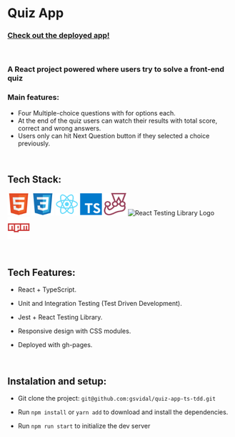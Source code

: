 # Quiz App

### [Check out the deployed app!](https://www.gonzalovidal.dev/quiz-app-ts-tdd/)

<a href="https://www.gonzalovidal.dev/quiz-app-ts-tdd/">
  <img src="">
</a> 

### A React project powered where users try to solve a front-end quiz

### Main features:
- Four Multiple-choice questions with for options each.
- At the end of the quiz users can watch their results with total score, correct and wrong answers.
- Users only can hit Next Question button if they selected a choice previously.
<br />

## Tech Stack:

<img src="https://github.com/devicons/devicon/blob/master/icons/html5/html5-original.svg" alt="html5 Logo" width="50" height="50"/> <img src="https://github.com/devicons/devicon/blob/master/icons/css3/css3-original.svg" alt="css3 Logo" width="50" height="50"/>
<img src="https://github.com/devicons/devicon/blob/master/icons/react/react-original.svg" alt="react Logo" width="50" height="50"/>
<img src="https://github.com/devicons/devicon/blob/master/icons/typescript/typescript-original.svg" alt="Javascript Logo" width="50" height="50"/>
<img src="https://github.com/devicons/devicon/blob/master/icons/jest/jest-plain.svg" alt="Jest Logo" width="50" height="50"/>
<img src="https://testing-library.com/img/octopus-64x64.png" alt="React Testing Library Logo" width="50" height="50"/>
<img src="https://github.com/devicons/devicon/blob/master/icons/npm/npm-original-wordmark.svg" alt="npm Logo" width="50" height="50"/>

<br />

## Tech Features: 

- React + TypeScript. 

- Unit and Integration Testing (Test Driven Development).

- Jest + React Testing Library. 

- Responsive design with CSS modules.

- Deployed with gh-pages.


<br />

## Instalation and setup:

- Git clone the project: `git@github.com:gsvidal/quiz-app-ts-tdd.git`

- Run `npm install` or `yarn add` to download and install the dependencies.

- Run `npm run start` to initialize the dev server
